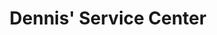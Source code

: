 ---
title: "Dennis' Service Center"
url: /shelby-township/dennis-service-center/
shop: Lebensmittel
---